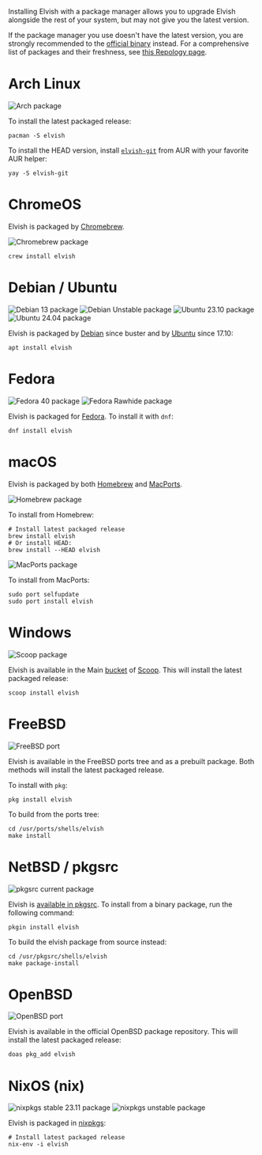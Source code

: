 <!-- toc -->

Installing Elvish with a package manager allows you to upgrade Elvish alongside
the rest of your system, but may not give you the latest version.

If the package manager you use doesn't have the latest version, you are strongly
recommended to the [official binary](./) instead. For a comprehensive list of
packages and their freshness, see
[this Repology page](https://repology.org/project/elvish/versions).

# Arch Linux

![Arch package](https://repology.org/badge/version-for-repo/arch/elvish.svg)

To install the latest packaged release:

```elvish
pacman -S elvish
```

To install the HEAD version, install
[`elvish-git`](https://aur.archlinux.org/packages/elvish-git/) from AUR with
your favorite AUR helper:

```elvish
yay -S elvish-git
```

# ChromeOS

Elvish is packaged by [Chromebrew](https://chromebrew.github.io/).

![Chromebrew package](https://repology.org/badge/version-for-repo/crewbrew/elvish.svg)

```elvish
crew install elvish
```

# Debian / Ubuntu

![Debian 13 package](https://repology.org/badge/version-for-repo/debian_13/elvish.svg)
![Debian Unstable package](https://repology.org/badge/version-for-repo/debian_unstable/elvish.svg)
![Ubuntu 23.10 package](https://repology.org/badge/version-for-repo/ubuntu_23_10/elvish.svg)
![Ubuntu 24.04 package](https://repology.org/badge/version-for-repo/ubuntu_24_04/elvish.svg)

Elvish is packaged by [Debian](https://packages.debian.org/elvish) since buster
and by [Ubuntu](http://packages.ubuntu.com/elvish) since 17.10:

```elvish
apt install elvish
```

# Fedora

![Fedora 40 package](https://repology.org/badge/version-for-repo/fedora_40/elvish.svg)
![Fedora Rawhide package](https://repology.org/badge/version-for-repo/fedora_rawhide/elvish.svg)

Elvish is packaged for [Fedora](https://packages.fedoraproject.org/pkgs/elvish).
To install it with `dnf`:

```elvish
dnf install elvish
```

# macOS

Elvish is packaged by both [Homebrew](https://brew.sh) and
[MacPorts](https://www.macports.org).

![Homebrew package](https://repology.org/badge/version-for-repo/homebrew/elvish.svg)

To install from Homebrew:

```elvish
# Install latest packaged release
brew install elvish
# Or install HEAD:
brew install --HEAD elvish
```

![MacPorts package](https://repology.org/badge/version-for-repo/macports/elvish.svg)

To install from MacPorts:

```elvish
sudo port selfupdate
sudo port install elvish
```

# Windows

![Scoop package](https://repology.org/badge/version-for-repo/scoop/elvish.svg)

Elvish is available in the Main
[bucket](https://github.com/ScoopInstaller/Main/blob/master/bucket/elvish.json)
of [Scoop](https://scoop.sh). This will install the latest packaged release:

```elvish
scoop install elvish
```

# FreeBSD

![FreeBSD port](https://repology.org/badge/version-for-repo/freebsd/elvish.svg)

Elvish is available in the FreeBSD ports tree and as a prebuilt package. Both
methods will install the latest packaged release.

To install with `pkg`:

```elvish
pkg install elvish
```

To build from the ports tree:

```elvish
cd /usr/ports/shells/elvish
make install
```

# NetBSD / pkgsrc

![pkgsrc current package](https://repology.org/badge/version-for-repo/pkgsrc_current/elvish.svg)

Elvish is [available in pkgsrc](https://pkgsrc.se/shells/elvish). To install
from a binary package, run the following command:

```elvish
pkgin install elvish
```

To build the elvish package from source instead:

```elvish
cd /usr/pkgsrc/shells/elvish
make package-install
```

# OpenBSD

![OpenBSD port](https://repology.org/badge/version-for-repo/openbsd/elvish.svg)

Elvish is available in the official OpenBSD package repository. This will
install the latest packaged release:

```elvish
doas pkg_add elvish
```

# NixOS (nix)

![nixpkgs stable 23.11 package](https://repology.org/badge/version-for-repo/nix_stable_23_11/elvish.svg)
![nixpkgs unstable package](https://repology.org/badge/version-for-repo/nix_unstable/elvish.svg)

Elvish is packaged in
[nixpkgs](https://github.com/NixOS/nixpkgs/blob/master/pkgs/shells/elvish/default.nix):

```elvish
# Install latest packaged release
nix-env -i elvish
```
